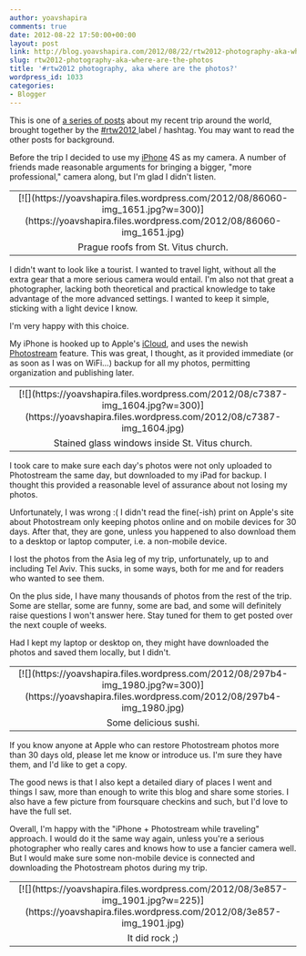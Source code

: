```yaml
---
author: yoavshapira
comments: true
date: 2012-08-22 17:50:00+00:00
layout: post
link: http://blog.yoavshapira.com/2012/08/22/rtw2012-photography-aka-where-are-the-photos/
slug: rtw2012-photography-aka-where-are-the-photos
title: '#rtw2012 photography, aka where are the photos?'
wordpress_id: 1033
categories:
- Blogger
---
```


This is one of [a series of posts](http://yoavs.blogspot.com/search/label/rtw2012) about my recent trip around the world, brought together by the [#rtw2012 ](http://yoavs.blogspot.com/search/label/rtw2012)label / hashtag. You may want to read the other posts for background.  
  
Before the trip I decided to use my [iPhone](http://www.apple.com/iphone/) 4S as my camera. A number of friends made reasonable arguments for bringing a bigger, "more professional," camera along, but I'm glad I didn't listen.  
  
<table cellpadding="0" align="center" style="margin-left:auto;margin-right:auto;text-align:center;" cellspacing="0" class="tr-caption-container" ><tbody ><tr >
<td style="text-align:center;" >[![](https://yoavshapira.files.wordpress.com/2012/08/86060-img_1651.jpg?w=300)](https://yoavshapira.files.wordpress.com/2012/08/86060-img_1651.jpg)
</td></tr><tr >
<td style="text-align:center;" class="tr-caption" >Prague roofs from St. Vitus church.
</td></tr></tbody></table>  
I didn't want to look like a tourist. I wanted to travel light, without all the extra gear that a more serious camera would entail. I'm also not that great a photographer, lacking both theoretical and practical knowledge to take advantage of the more advanced settings. I wanted to keep it simple, sticking with a light device I know.  
  
I'm very happy with this choice.  
  
My iPhone is hooked up to Apple's [iCloud](http://www.apple.com/icloud/), and uses the newish [Photostream](http://www.apple.com/icloud/features/photo-stream.html) feature. This was great, I thought, as it provided immediate (or as soon as I was on WiFi...) backup for all my photos, permitting organization and publishing later.  
  
<table cellpadding="0" align="center" style="margin-left:auto;margin-right:auto;text-align:center;" cellspacing="0" class="tr-caption-container" ><tbody ><tr >
<td style="text-align:center;" >[![](https://yoavshapira.files.wordpress.com/2012/08/c7387-img_1604.jpg?w=300)](https://yoavshapira.files.wordpress.com/2012/08/c7387-img_1604.jpg)
</td></tr><tr >
<td style="text-align:center;" class="tr-caption" >Stained glass windows inside St. Vitus church.
</td></tr></tbody></table>  
I took care to make sure each day's photos were not only uploaded to Photostream the same day, but downloaded to my iPad for backup. I thought this provided a reasonable level of assurance about not losing my photos.  
  
Unfortunately, I was wrong :( I didn't read the fine(-ish) print on Apple's site about Photostream only keeping photos online and on mobile devices for 30 days. After that, they are gone, unless you happened to also download them to a desktop or laptop computer, i.e. a non-mobile device.  
  
I lost the photos from the Asia leg of my trip, unfortunately, up to and including Tel Aviv. This sucks, in some ways, both for me and for readers who wanted to see them.  
  
On the plus side, I have many thousands of photos from the rest of the trip. Some are stellar, some are funny, some are bad, and some will definitely raise questions I won't answer here. Stay tuned for them to get posted over the next couple of weeks.  
  
Had I kept my laptop or desktop on, they might have downloaded the photos and saved them locally, but I didn't.  
  
<table cellpadding="0" align="center" style="margin-left:auto;margin-right:auto;text-align:center;" cellspacing="0" class="tr-caption-container" ><tbody ><tr >
<td style="text-align:center;" >[![](https://yoavshapira.files.wordpress.com/2012/08/297b4-img_1980.jpg?w=300)](https://yoavshapira.files.wordpress.com/2012/08/297b4-img_1980.jpg)
</td></tr><tr >
<td style="text-align:center;" class="tr-caption" >Some delicious sushi.
</td></tr></tbody></table>  
If you know anyone at Apple who can restore Photostream photos more than 30 days old, please let me know or introduce us. I'm sure they have them, and I'd like to get a copy.  
  
The good news is that I also kept a detailed diary of places I went and things I saw, more than enough to write this blog and share some stories. I also have a few picture from foursquare checkins and such, but I'd love to have the full set.  
  
Overall, I'm happy with the "iPhone + Photostream while traveling" approach. I would do it the same way again, unless you're a serious photographer who really cares and knows how to use a fancier camera well. But I would make sure some non-mobile device is connected and downloading the Photostream photos during my trip.  
  
<table cellpadding="0" align="center" style="margin-left:auto;margin-right:auto;text-align:center;" cellspacing="0" class="tr-caption-container" ><tbody ><tr >
<td style="text-align:center;" >[![](https://yoavshapira.files.wordpress.com/2012/08/3e857-img_1901.jpg?w=225)](https://yoavshapira.files.wordpress.com/2012/08/3e857-img_1901.jpg)
</td></tr><tr >
<td style="text-align:center;" class="tr-caption" >It did rock ;)
</td></tr></tbody></table>  
  


